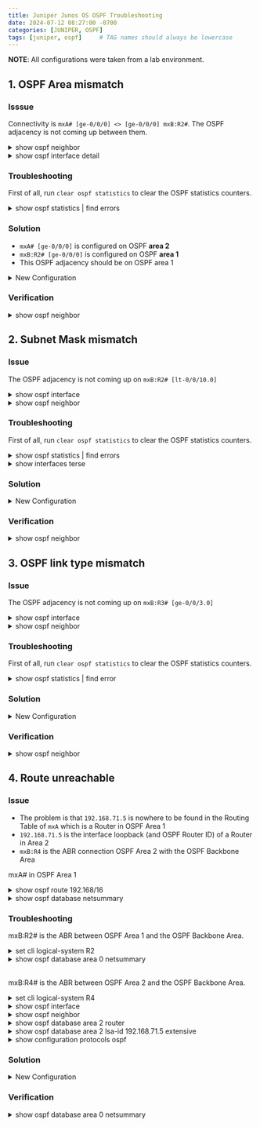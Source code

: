 ```yaml
---
title: Juniper Junos OS OSPF Troubleshooting
date: 2024-07-12 08:27:00 -0700
categories: [JUNIPER, OSPF]
tags: [juniper, ospf]     # TAG names should always be lowercase
---
```


**NOTE**: All configurations were taken from a lab environment.

## 1. OSPF Area mismatch

### Isssue

Connectivity is `mxA# [ge-0/0/0] <> [ge-0/0/0] mxB:R2#`. The OSPF adjacency is not coming up between them.

<details markdown=1>
<summary markdown="span">show ospf neighbor</summary>

```
lab@mxA> show ospf neighbor 

lab@mxA>




lab@mxB:R2> show ospf neighbor 
Address          Interface              State     ID               Pri  Dead
172.22.131.10    ge-0/0/2.0             Init      192.168.71.3     128    37

lab@mxB:R2> 
```
</details>

<details markdown=1>
<summary markdown="span">show ospf interface detail</summary>

```
lab@mxA> show ospf interface detail 
Interface           State   Area            DR ID           BDR ID          Nbrs
ge-0/0/0.0          DR      0.0.0.2         192.168.71.1    0.0.0.0            0
  Type: LAN, Address: 172.22.131.1, Mask: 255.255.255.252, MTU: 1500, Cost: 1
  DR addr: 172.22.131.1, Priority: 128
  Adj count: 0
  Hello: 10, Dead: 40, ReXmit: 5, Not Stub
  Auth type: None
  Protection type: None
  Topology default (ID 0) -> Cost: 1




lab@mxB:R2> show ospf interface detail 
Interface           State   Area            DR ID           BDR ID          Nbrs
ge-0/0/0.0          DR      0.0.0.1         192.168.71.2    0.0.0.0            0
  Type: LAN, Address: 172.22.131.2, Mask: 255.255.255.252, MTU: 1500, Cost: 1
  DR addr: 172.22.131.2, Priority: 128
  Adj count: 0
  Hello: 10, Dead: 40, ReXmit: 5, Not Stub
  Auth type: None
  Protection type: None
  Topology default (ID 0) -> Cost: 1 
```
</details>

### Troubleshooting

First of all, run `clear ospf statistics` to clear the OSPF statistics counters.

<details markdown=1>
<summary markdown="span">show ospf statistics | find errors</summary>

**area mismatches** counters are increasing on both Routers.

```
lab@mxA> show ospf statistics | find errors 
Receive errors:
  39 area mismatches

lab@mxA> show ospf statistics | find errors    
Receive errors:
  46 area mismatches

lab@mxA> 



lab@mxB:R2> show ospf statistics | find errors    
Receive errors:
  50 area mismatches
  49 netmask mismatches

lab@mxB:R2> 

lab@mxB:R2> show ospf statistics | find errors    
Receive errors:
  56 area mismatches
  55 netmask mismatches

lab@mxB:R2> 
```
</details>

### Solution

- `mxA# [ge-0/0/0]` is configured on OSPF **area 2**
- `mxB:R2# [ge-0/0/0]` is configured on OSPF **area 1**
- This OSPF adjacency should be on OSPF area 1

<details markdown=1>
<summary markdown="span">New Configuration</summary>

```
lab@mxA> configure 
Entering configuration mode

[edit]
lab@mxA# edit protocols ospf 

[edit protocols ospf]
lab@mxA# show 
area 0.0.0.2 {
    interface lo0.0;
    interface ge-0/0/0.0;
    interface ge-0/0/3.415;
}

[edit protocols ospf]
lab@mxA# rename area 2 to area 1 

[edit protocols ospf]
lab@mxA# show 
area 0.0.0.1 {
    interface lo0.0;
    interface ge-0/0/0.0;
    interface ge-0/0/3.415;
}

[edit protocols ospf]
lab@mxA# delete area 1 interface ge-0/0/3.415 

[edit protocols ospf]
lab@mxA# show 
area 0.0.0.1 {
    interface lo0.0;
    interface ge-0/0/0.0;
}

[edit protocols ospf]
lab@mxA# 

[edit protocols ospf]
lab@mxA# set area 1 interface ge-0/0/3.0 passive 

[edit protocols ospf]
lab@mxA# show 
area 0.0.0.1 {
    interface lo0.0;
    interface ge-0/0/0.0;
    interface ge-0/0/3.0 {
        passive;
    }
}

[edit protocols ospf]
lab@mxA# commit and-quit 
commit complete
Exiting configuration mode

lab@mxA> 




lab@mxA# show | compare 
[edit protocols ospf]
+    area 0.0.0.1 {
+        interface lo0.0;
+        interface ge-0/0/0.0;
+        interface ge-0/0/3.415;
+    }
-    area 0.0.0.2 {
-        interface lo0.0;
-        interface ge-0/0/0.0;
-        interface ge-0/0/3.415;
-    }

[edit]
lab@mxA# 
```
</details>

### Verification

<details markdown=1>
<summary markdown="span">show ospf neighbor</summary>

```
lab@mxA> show ospf neighbor 
Address          Interface              State     ID               Pri  Dead
172.22.131.2     ge-0/0/0.0             Full      192.168.71.2     128    32

lab@mxA> 




lab@mxB:R2> show ospf neighbor 
Address          Interface              State     ID               Pri  Dead
172.22.131.10    ge-0/0/2.0             Init      192.168.71.3     128    35
172.22.131.1     ge-0/0/0.0             Full      192.168.71.1     128    35

lab@mxB:R2> 
```
</details>

## 2. Subnet Mask mismatch

### Issue

The OSPF adjacency is not coming up on `mxB:R2# [lt-0/0/10.0]`

<details markdown=1>
<summary markdown="span">show ospf interface</summary>

```
lab@mxB:R2> show ospf interface 
Interface           State   Area            DR ID           BDR ID          Nbrs
ge-0/0/2.0          DR      0.0.0.0         192.168.71.2    0.0.0.0            1
lo0.2               DR      0.0.0.0         192.168.71.2    0.0.0.0            0
lt-0/0/10.0         DR      0.0.0.0         192.168.71.2    0.0.0.0            0
ge-0/0/0.0          DR      0.0.0.1         192.168.71.2    192.168.71.1       1

lab@mxB:R2>
```
</details>

<details markdown=1>
<summary markdown="span">show ospf neighbor</summary>

```
lab@mxB:R2> show ospf neighbor 
Address          Interface              State     ID               Pri  Dead
172.22.131.10    ge-0/0/2.0             Init      192.168.71.3     128    31
172.22.131.1     ge-0/0/0.0             Full      192.168.71.1     128    34

lab@mxB:R2>
```
</details>

### Troubleshooting

First of all, run `clear ospf statistics` to clear the OSPF statistics counters.

<details markdown=1>
<summary markdown="span">show ospf statistics | find errors</summary>

**netmask mismatches**  counters are increasing.

```
lab@mxB:R2> clear ospf statistics 

lab@mxB:R2> 

lab@mxB:R2> show ospf statistics | find errors 
Receive errors:
  2 netmask mismatches

lab@mxB:R2> show ospf statistics | find errors               
Receive errors:
  9 netmask mismatches

lab@mxB:R2> 
```
</details>

<details markdown=1>
<summary markdown="span">show interfaces terse</summary>

We see the subnet mask of interface **lt-0/0/10.0** is **/24** as opposed to **/30**.

```
lab@mxB:R2> show interfaces terse | match inet | except : 
ge-0/0/0.0              up    up   inet     172.22.131.2/30 
ge-0/0/2.0              up    up   inet     172.22.131.9/30 
lt-0/0/10.0             up    up   inet     172.22.131.5/24 
lo0.2                   up    up   inet     192.168.71.2        --> 0/0

lab@mxB:R2>
```
</details>

### Solution

<details markdown=1>
<summary markdown="span">New Configuration</summary>

```
lab@mxB:R2> configure 
Entering configuration mode

[edit]
lab@mxB:R2# edit interfaces lt-0/0/10 

[edit interfaces lt-0/0/10]
lab@mxB:R2# show 
unit 0 {
    encapsulation ethernet;
    peer-unit 1;
    family inet {
        address 172.22.131.5/24;
    }
    family iso;
    family inet6;
    family mpls;
}

[edit interfaces lt-0/0/10]
lab@mxB:R2# delete unit 0 family inet address 172.22.131.5/24 

[edit interfaces lt-0/0/10]
lab@mxB:R2# set unit 0 family inet address 172.22.131.5/30       

[edit interfaces lt-0/0/10]
lab@mxB:R2# show | compare 
[edit logical-systems R2 interfaces lt-0/0/10 unit 0 family inet]
+     address 172.22.131.5/30;
-     address 172.22.131.5/24;

[edit interfaces lt-0/0/10]
lab@mxB:R2# commit and-quit 
commit complete
Exiting configuration mode

lab@mxB:R2> 
```
</details>

### Verification

<details markdown=1>
<summary markdown="span">show ospf neighbor</summary>

We see the OSPF adjacency over **lt-0/0/10.0** now UP.

```
lab@mxB:R2> show ospf neighbor 
Address          Interface              State     ID               Pri  Dead
172.22.131.10    ge-0/0/2.0             Init      192.168.71.3     128    32
172.22.131.6     lt-0/0/10.0            Full      192.168.71.4     128    32
172.22.131.1     ge-0/0/0.0             Full      192.168.71.1     128    33

lab@mxB:R2>
```
</details>

## 3. OSPF link type mismatch

### Issue

The OSPF adjacency is not coming up on `mxB:R3# [ge-0/0/3.0]`

<details markdown=1>
<summary markdown="span">show ospf interface</summary>

```
lab@mxB:R3> show ospf interface 
Interface           State   Area            DR ID           BDR ID          Nbrs
ge-0/0/3.0          PtToPt  0.0.0.0         0.0.0.0         0.0.0.0            0
ge-0/0/4.0          BDR     0.0.0.0         192.168.71.4    192.168.71.3       1
lo0.3               DR      0.0.0.0         192.168.71.3    0.0.0.0            0

lab@mxB:R3> 
```
</details>

<details markdown=1>
<summary markdown="span">show ospf neighbor</summary>

```
lab@mxB:R3> show ospf neighbor 
Address          Interface              State     ID               Pri  Dead
172.22.131.14    ge-0/0/4.0             Full      192.168.71.4     128    31

lab@mxB:R3> 
```
</details>

### Troubleshooting

First of all, run `clear ospf statistics` to clear the OSPF statistics counters.

<details markdown=1>
<summary markdown="span">show ospf statistics | find error</summary>

**Hellos received on point-to-point LAN with DR/BDR elected** counters are increasing.
We expect this OSPF link to perform an OSPF DR/BDR election.

```
lab@mxB:R3> show ospf statistics | find error  
Receive errors:
  129 Hellos received on point-to-point LAN with DR/BDR elected

lab@mxB:R3> 
```
</details>

### Solution

<details markdown=1>
<summary markdown="span">New Configuration</summary>

```
lab@mxB:R3> show configuration protocols ospf 
area 0.0.0.0 {
    interface ge-0/0/3.0 {
        interface-type p2p;
    }
    interface ge-0/0/4.0;
    interface lo0.3;
}

lab@mxB:R3> 

lab@mxB:R3> configure 
Entering configuration mode

[edit]
lab@mxB:R3# edit protocols ospf 

[edit protocols ospf]
lab@mxB:R3# delete area 0 interface ge-0/0/3.0 interface-type p2p  

[edit protocols ospf]
lab@mxB:R3# show 
area 0.0.0.0 {
    interface ge-0/0/3.0;
    interface ge-0/0/4.0;
    interface lo0.3;
}

[edit protocols ospf]
lab@mxB:R3# top   

[edit]
lab@mxB:R3# show | compare 
[edit logical-systems R3 protocols ospf area 0.0.0.0 interface ge-0/0/3.0]
-     interface-type p2p;

[edit]
lab@mxB:R3# commit and-quit 
commit complete
Exiting configuration mode

lab@mxB:R3> 
```
</details>

### Verification

<details markdown=1>
<summary markdown="span">show ospf neighbor</summary>

```
lab@mxB:R3> show ospf neighbor 
Address          Interface              State     ID               Pri  Dead
172.22.131.9     ge-0/0/3.0             Full      192.168.71.2     128    34
172.22.131.14    ge-0/0/4.0             Full      192.168.71.4     128    31

lab@mxB:R3> 
```
</details>

## 4. Route unreachable

### Issue

- The problem is that `192.168.71.5` is nowhere to be found in the Routing Table of `mxA` which is a Router in OSPF Area 1
- `192.168.71.5` is the interface loopback (and OSPF Router ID) of a Router in Area 2
- `mxB:R4` is the ABR connection OSPF Area 2 with the OSPF Backbone Area

mxA# in OSPF Area 1

<details markdown=1>
<summary markdown="span">show ospf route 192.168/16</summary>

```
lab@mxA> show ospf route 192.168/16 
Topology default Route Table:

Prefix             Path  Route      NH       Metric NextHop       Nexthop      
                   Type  Type       Type            Interface     Address/LSP
192.168.71.2       Intra Area BR    IP            1 ge-0/0/0.0    172.22.131.2
192.168.71.1/32    Intra Network    IP            0 lo0.0
192.168.71.2/32    Inter Network    IP            1 ge-0/0/0.0    172.22.131.2
192.168.71.3/32    Inter Network    IP            2 ge-0/0/0.0    172.22.131.2
192.168.71.4/32    Inter Network    IP            2 ge-0/0/0.0    172.22.131.2

lab@mxA> 
```
</details>

<details markdown=1>
<summary markdown="span">show ospf database netsummary</summary>


```
lab@mxA> show ospf database netsummary 

    OSPF database, Area 0.0.0.1
 Type       ID               Adv Rtr           Seq      Age  Opt  Cksum  Len 
Summary  172.22.131.4     192.168.71.2     0x80000002   391  0x22 0xd769  28
Summary  172.22.131.8     192.168.71.2     0x80000003   173  0x22 0xad8e  28
Summary  172.22.131.12    192.168.71.2     0x80000002   173  0x22 0x91a6  28
Summary  172.22.131.63    192.168.71.2     0x80000001   391  0x22 0x340d  28
Summary  192.168.71.2     192.168.71.2     0x80000003   189  0x22 0xa431  28
Summary  192.168.71.3     192.168.71.2     0x80000002   173  0x22 0xa62e  28
Summary  192.168.71.4     192.168.71.2     0x80000001   391  0x22 0x9e36  28

lab@mxA> 
```
</details>

### Troubleshooting

mxB:R2# is the ABR between OSPF Area 1 and the OSPF Backbone Area.

<details markdown=1>
<summary markdown="span">set cli logical-system R2</summary>

```
lab@mxB:R4> set cli logical-system R2
Logical system: R2

lab@mxB:R2>
```
</details>

<details markdown=1>
<summary markdown="span">show ospf database area 0 netsummary</summary>

```
lab@mxB:R2> show ospf database area 0 netsummary 

    OSPF database, Area 0.0.0.0
 Type       ID               Adv Rtr           Seq      Age  Opt  Cksum  Len 
Summary *172.22.131.0     192.168.71.2     0x80000005   693  0x22 0xf948  28
Summary  172.22.131.0     192.168.71.4     0x80000002  1400  0x22 0x94e9  28
Summary *172.22.131.36    192.168.71.2     0x80000001   693  0x22 0xa27e  28
Summary *192.168.71.1     192.168.71.2     0x80000001   693  0x22 0xbc1b  28

lab@mxB:R2> 
```
</details><br />

mxB:R4# is the ABR between OSPF Area 2 and the OSPF Backbone Area.

<details markdown=1>
<summary markdown="span">set cli logical-system R4</summary>

```
lab@mxB:R2> set cli logical-system R4
Logical system: R4

lab@mxB:R4>
```
</details>

<details markdown=1>
<summary markdown="span">show ospf interface</summary>

```
lab@mxB:R4> show ospf interface 
Interface           State   Area            DR ID           BDR ID          Nbrs
ge-0/0/5.0          DR      0.0.0.0         192.168.71.4    192.168.71.3       1
lo0.4               DR      0.0.0.0         192.168.71.4    0.0.0.0            0
lt-0/0/10.1         DR      0.0.0.0         192.168.71.4    192.168.71.2       1
ge-0/0/1.0          BDR     0.0.0.2         192.168.71.5    192.168.71.4       1

lab@mxB:R4> 
```
</details>

<details markdown=1>
<summary markdown="span">show ospf neighbor</summary>

```
lab@mxB:R4> show ospf neighbor 
Address          Interface              State     ID               Pri  Dead
172.22.131.13    ge-0/0/5.0             Full      192.168.71.3     128    30
172.22.131.5     lt-0/0/10.1            Full      192.168.71.2     128    39
172.22.131.18    ge-0/0/1.0             Full      192.168.71.5     128    36

lab@mxB:R4> 
```
</details>

<details markdown=1>
<summary markdown="span">show ospf database area 2 router</summary>

```
lab@mxB:R4> show ospf database area 2 router 

    OSPF database, Area 0.0.0.2
 Type       ID               Adv Rtr           Seq      Age  Opt  Cksum  Len 
Router  *192.168.71.4     192.168.71.4     0x80000003  1468  0x22 0xb85e  36
Router   192.168.71.5     192.168.71.5     0x80000004  1469  0x22 0x933e  60

lab@mxB:R4>
```
</details>

<details markdown=1>
<summary markdown="span">show ospf database area 2 lsa-id 192.168.71.5 extensive</summary>

```
lab@mxB:R4> show ospf database area 2 lsa-id 192.168.71.5 extensive 

    OSPF database, Area 0.0.0.2
 Type       ID               Adv Rtr           Seq      Age  Opt  Cksum  Len 
Router   192.168.71.5     192.168.71.5     0x80000004  1496  0x22 0x933e  60
  bits 0x0, link count 3
  id 172.22.131.18, data 172.22.131.18, Type Transit (2)
    Topology count: 0, Default metric: 1
  id 172.22.131.40, data 255.255.255.252, Type Stub (3)
    Topology count: 0, Default metric: 1
  id 192.168.71.5, data 255.255.255.255, Type Stub (3)
    Topology count: 0, Default metric: 0
  Topology default (ID 0)
    Type: Transit, Node ID: 172.22.131.18
      Metric: 1, Bidirectional
  Aging timer 00:35:04
  Installed 00:24:53 ago, expires in 00:35:04
  Last changed 00:24:53 ago, Change count: 2

lab@mxB:R4> 
```

</details>

<details markdown=1>
<summary markdown="span">show configuration protocols ospf</summary>

The problem is that on the ABR, the configuration line `area-range 0.0.0.0/0 restrict` is filtering all OSPF LSA type 3 from being advertised to the OSPF Backbone area.

```
lab@mxB:R4> show configuration protocols ospf 
area 0.0.0.0 {
    interface ge-0/0/5.0;
    interface lt-0/0/10.1;
    interface lo0.4;
}
area 0.0.0.2 {
    area-range 172.22.131.0/26;
    area-range 0.0.0.0/0 restrict;
    interface ge-0/0/1.0;
}
lab@mxB:R4>
```
</details>

### Solution

</details>

<details markdown=1>
<summary markdown="span">New Configuration</summary>

Adding `area-range 192.168.71.5/32` to allow the OSPF LSA type 3 for it into the OSPF Backbone Area.

```
lab@mxB:R4> configure 
Entering configuration mode

[edit]
lab@mxB:R4# set protocols ospf area 2 area-range 192.168.71.5/32 

[edit]
lab@mxB:R4# show protocols ospf 
area 0.0.0.0 {
    interface ge-0/0/5.0;
    interface lt-0/0/10.1;
    interface lo0.4;
}
area 0.0.0.2 {
    area-range 172.22.131.0/26;
    area-range 0.0.0.0/0 restrict;
    area-range 192.168.71.5/32;
    interface ge-0/0/1.0;
}

[edit]
lab@mxB:R4# show | compare 
[edit logical-systems R4 protocols ospf area 0.0.0.2]
      area-range 0.0.0.0/0 { ... }
+     area-range 192.168.71.5/32;

[edit]
lab@mxB:R4# 
```
</details>

### Verification

<details markdown=1>
<summary markdown="span">show ospf database area 0 netsummary</summary>

```
lab@mxB:R4> show ospf database area 0 netsummary 

    OSPF database, Area 0.0.0.0
 Type       ID               Adv Rtr           Seq      Age  Opt  Cksum  Len 
Summary  172.22.131.0     192.168.71.2     0x80000005   903  0x22 0xf948  28
Summary *172.22.131.0     192.168.71.4     0x80000003     7  0x22 0x92ea  28
Summary  172.22.131.36    192.168.71.2     0x80000001   903  0x22 0xa27e  28
Summary  192.168.71.1     192.168.71.2     0x80000001   903  0x22 0xbc1b  28
Summary *192.168.71.5     192.168.71.4     0x80000001     7  0x22 0x8849  28

lab@mxB:R4> 
```
</details>

